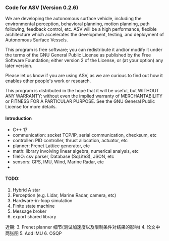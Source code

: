### Code for ASV (Version 0.2.6)

We are developing the autonomous surface vehicle, including the environmental perception, behavioral planning, motion planning, path following, feedback control, etc. 
ASV will be a high performance, flexible architecture which accelerates the development, testing, and deployment of Autonomous Surface Vessels.

This program is free software; you can redistribute it and/or modify it under the terms of the GNU General Public License as published by the Free Software Foundation; either version 2 of the License, or (at your option) any later version. 

Please let us know if you are using ASV, as we are curious to find out how it enables other people's work or research.

This program is distributed in the hope that it will be useful, but WITHOUT ANY WARRANTY; without even the implied warranty of MERCHANTABILITY or FITNESS FOR A PARTICULAR PURPOSE.  See the GNU General Public License for more details.

#### Introduction

* C++ 17
* communication: socket TCP/IP, serial communication, checksum, etc
* controller: PID controller, thrust allocation, actuator, etc
* planner: Frenet Lattice generator, etc
* math: library involving linear algebra, numerical analysis, etc
* fileIO: csv parser, Database (SqLite3), JSON, etc
* sensors: GPS, IMU, Wind, Marine Radar, etc
* 


#### TODO: 

1. Hybrid A star
2. Perception (e.g. Lidar, Marine Radar, camera, etc)
3. Hardware-in-loop simulation
4. Finite state machine
5. Message broker
7. export shared library


近期:
3. Frenet planner 细节(测试加速度以及限制条件对结果的影响)
4. 论文中两张图
5. Add IMU
6. OSQP
